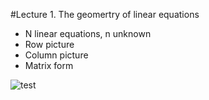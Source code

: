 #Lecture 1. The geomertry of linear equations
* N linear equations, n unknown
* Row picture
* Column picture
* Matrix form  
 
![test](https://github.com/zhukuixi/RainyNight/blob/master/LinearAlgebra/Images/L1_1.jpg)
